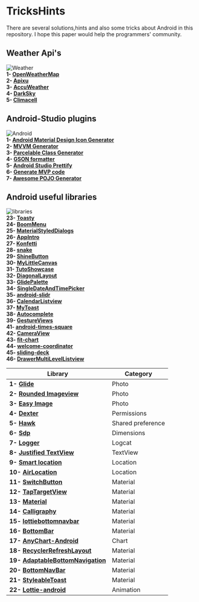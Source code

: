 # TricksHints 
There are several solutions,hints and also some tricks about Android in this repository.
I hope this paper would help the programmers' community. 

## Weather Api's   
![Weather](https://cdn3.iconfinder.com/data/icons/weather-icons-10/128/sun-128.png)  
**1- [OpenWeatherMap](https://openweathermap.org/)**  
**2- [Apixu](https://www.apixu.com/)**  
**3- [AccuWeather](https://www.accuweather.com/)**  
**4- [DarkSky](https://darksky.net/)**  
**5- [Climacell](https://www.climacell.co/weather-api/)**  

## Android-Studio plugins  
![Android](https://cdn0.iconfinder.com/data/icons/communication-icons-rounded/110/Android-128.png)  
**1- [Android Material Design Icon Generator](https://github.com/konifar/android-material-design-icon-generator-plugin)**  
**2- [MVVM Generator](https://plugins.jetbrains.com/plugin/9325-mvvm-generator)**  
**3- [Parcelable Class Generator](https://github.com/mcharmas/android-parcelable-intellij-plugin)**   
**4- [GSON formatter](https://github.com/zzz40500/GsonFormat)**  
**5- [Android Studio Prettify](https://github.com/Haehnchen/idea-android-studio-plugin)**  
**6- [Generate MVP code](https://plugins.jetbrains.com/plugin/9784-generate-m-v-p-code)**  
**7- [Awesome POJO Generator](https://github.com/jineshfrancs/AwesomePojoGenerator)**  

## Android useful libraries  
![libraries](https://cdn0.iconfinder.com/data/icons/cosmo-culture/40/books_1-128.png)   
**23- [Toasty](https://github.com/GrenderG/Toasty)**  
**24- [BoomMenu](https://github.com/Nightonke/BoomMenu)**  
**25- [MaterialStyledDialogs](https://github.com/javiersantos/MaterialStyledDialogs)**  
**26- [AppIntro](https://github.com/AppIntro/AppIntro)**  
**27- [Konfetti](https://github.com/DanielMartinus/Konfetti)**  
**28- [snake](https://github.com/txusballesteros/snake)**  
**29- [ShineButton](https://github.com/ChadCSong/ShineButton)**   
**30- [MyLittleCanvas](https://github.com/florent37/MyLittleCanvas)**  
**31- [TutoShowcase](https://github.com/florent37/TutoShowcase)**  
**32- [DiagonalLayout](https://github.com/florent37/DiagonalLayout)**  
**33- [GlidePalette](https://github.com/florent37/GlidePalette)**  
**34- [SingleDateAndTimePicker](https://github.com/florent37/SingleDateAndTimePicker)**  
**35- [android-slidr](https://github.com/florent37/android-slidr)**  
**36- [CalendarListview](https://github.com/traex/CalendarListview)**  
**37- [MyToast](https://github.com/lopspower/MyToast)**  
**38- [Autocomplete](https://github.com/natario1/Autocomplete)**  
**39- [GestureViews](https://github.com/alexvasilkov/GestureViews)**  
**41- [android-times-square](https://github.com/square/android-times-square)**  
**42- [CameraView](https://github.com/natario1/CameraView)**  
**43- [fit-chart](https://github.com/txusballesteros/fit-chart)**  
**44- [welcome-coordinator](https://github.com/txusballesteros/welcome-coordinator)**  
**45- [sliding-deck](https://github.com/txusballesteros/sliding-deck)**  
**46- [DrawerMultiLevelListview](https://github.com/awidiyadew/DrawerMultiLevelListview)**  


| Library  | Category |
| ------------- | ------------- |
| **1- [Glide](https://github.com/bumptech/glide)**  | Photo  |
| **2- [Rounded Imageview](https://github.com/vinc3m1/RoundedImageView)**  | Photo  |
| **3- [Easy Image](https://github.com/jkwiecien/EasyImage)**  | Photo  |
| **4- [Dexter](https://github.com/Karumi/Dexter)**  | Permissions  |
| **5- [Hawk](https://github.com/orhanobut/hawk)**   | Shared preference  |
| **6- [Sdp](https://github.com/intuit/sdp)**        | Dimensions  |
| **7- [Logger](https://github.com/orhanobut/logger)**  | Logcat  |
| **8- [Justified TextView](https://github.com/ufo22940268/android-justifiedtextview)**  | TextView  |
| **9- [Smart location](https://github.com/mrmans0n/smart-location-lib)**  | Location  |
| **10- [AirLocation](https://github.com/mumayank/AirLocation)**  | Location  |
| **11- [SwitchButton](https://github.com/KingJA/SwitchButton)**   | Material  |
| **12- [TapTargetView](https://github.com/KeepSafe/TapTargetView)**  | Material  |
| **13- [Material](https://github.com/rey5137/material)**  | Material  |
| **14- [Calligraphy](https://github.com/chrisjenx/Calligraphy)**  | Material  |
| **15- [lottiebottomnavbar](https://github.com/subsub/lottiebottomnavbar)**  | Material  |
| **16- [BottomBar](https://github.com/roughike/BottomBar)**  | Material  |
| **17- [AnyChart-Android](https://github.com/AnyChart/AnyChart-Android)**  | Chart  |
| **18- [RecyclerRefreshLayout](https://github.com/dinuscxj/RecyclerRefreshLayout)**  | Material  |
| **19- [AdaptableBottomNavigation](https://github.com/bufferapp/AdaptableBottomNavigation)**  | Material  |
| **20- [BottomNavBar](https://github.com/adib2149/BottomNavBar)**  | Material  |
| **21- [StyleableToast](https://github.com/Muddz/StyleableToast)** | Material  |
| **22- [Lottie-android](https://github.com/airbnb/lottie-android)**  | Animation  |

